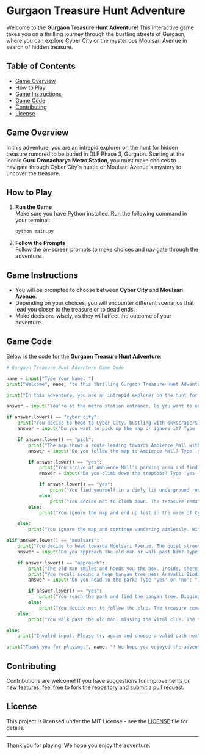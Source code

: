 # Gurgaon Treasure Hunt Adventure

Welcome to the **Gurgaon Treasure Hunt Adventure**! This interactive game takes you on a thrilling journey through the bustling streets of Gurgaon, where you can explore Cyber City or the mysterious Moulsari Avenue in search of hidden treasure.

## Table of Contents

- [Game Overview](#game-overview)
- [How to Play](#how-to-play)
- [Game Instructions](#game-instructions)
- [Game Code](#game-code)
- [Contributing](#contributing)
- [License](#license)

## Game Overview

In this adventure, you are an intrepid explorer on the hunt for hidden treasure rumored to be buried in DLF Phase 3, Gurgaon. Starting at the iconic **Guru Dronacharya Metro Station**, you must make choices to navigate through Cyber City's hustle or Moulsari Avenue's mystery to uncover the treasure.

## How to Play

1. **Run the Game**  
   Make sure you have Python installed. Run the following command in your terminal:
   ```bash
   python main.py
   ```

2. **Follow the Prompts**  
   Follow the on-screen prompts to make choices and navigate through the adventure.

## Game Instructions

- You will be prompted to choose between **Cyber City** and **Moulsari Avenue**.
- Depending on your choices, you will encounter different scenarios that lead you closer to the treasure or to dead ends.
- Make decisions wisely, as they will affect the outcome of your adventure.

## Game Code

Below is the code for the **Gurgaon Treasure Hunt Adventure**:

```python
# Gurgaon Treasure Hunt Adventure Game Code

name = input("Type Your Name: ")
print("Welcome", name, "to this thrilling Gurgaon Treasure Hunt Adventure!")

print("In this adventure, you are an intrepid explorer on the hunt for hidden treasure rumored to be buried in DLF Phase 3, Gurgaon. Starting at the iconic Guru Dronacharya Metro Station, you must make choices to navigate through Cyber City's hustle or Moulsari Avenue's mystery to uncover the treasure. Choose wisely and embrace the challenge!")

answer = input("You’re at the metro station entrance. Do you want to explore Cyber City or head towards Moulsari Avenue? Type 'Cyber City' or 'Moulsari': ")

if answer.lower() == "cyber city":
    print("You decide to head to Cyber City, bustling with skyscrapers and offices. As you wander through the streets, you notice a map sticking out of a planter near a café.")
    answer = input("Do you want to pick up the map or ignore it? Type 'pick' or 'ignore': ")

    if answer.lower() == "pick":
        print("The map shows a route leading towards Ambience Mall with a clue about a secret door near the parking area.")
        answer = input("Do you follow the map to Ambience Mall? Type 'yes' or 'no': ")

        if answer.lower() == "yes":
            print("You arrive at Ambience Mall's parking area and find a hidden lever disguised as a pipe. Pulling it opens a trapdoor!")
            answer = input("Do you climb down the trapdoor? Type 'yes' or 'no': ")

            if answer.lower() == "yes":
                print("You find yourself in a dimly lit underground room. There’s a chest in the center. You open it and find the treasure! Congratulations, you’ve won!")
            else:
                print("You decide not to climb down. The treasure remains undiscovered. Maybe next time!")
        else:
            print("You ignore the map and end up lost in the maze of Cyber City. The treasure hunt ends here.")

    else:
        print("You ignore the map and continue wandering aimlessly. Without a lead, your adventure comes to an uneventful end.")

elif answer.lower() == "moulsari":
    print("You decide to head towards Moulsari Avenue. The quiet streets feel mysterious. You notice an old man sitting on a bench holding a curious-looking box.")
    answer = input("Do you approach the old man or walk past him? Type 'approach' or 'walk': ")

    if answer.lower() == "approach":
        print("The old man smiles and hands you the box. Inside, there’s a riddle: 'To find the gold, follow the bold, under the banyan tree so old.'")
        print("You recall seeing a huge banyan tree near Aravalli Biodiversity Park.")
        answer = input("Do you head to the park? Type 'yes' or 'no': ")

        if answer.lower() == "yes":
            print("You reach the park and find the banyan tree. Digging beneath it, you uncover the hidden treasure chest. Congratulations, you’ve found the treasure!")
        else:
            print("You decide not to follow the clue. The treasure remains hidden, and your adventure ends here.")
    else:
        print("You walk past the old man, missing the vital clue. The treasure hunt comes to an end with no leads.")

else:
    print("Invalid input. Please try again and choose a valid path next time!")

print("Thank you for playing,", name, "! We hope you enjoyed the adventure.")
```

## Contributing

Contributions are welcome! If you have suggestions for improvements or new features, feel free to fork the repository and submit a pull request.

## License

This project is licensed under the MIT License - see the [LICENSE](LICENSE) file for details.

---

Thank you for playing! We hope you enjoy the adventure.
